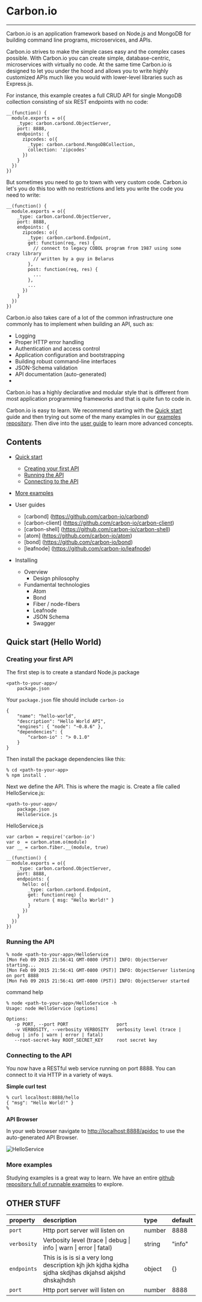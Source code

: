 Carbon.io
==========
***

Carbon.io is an application framework based on Node.js and MongoDB for building command line programs, microservices, and APIs.

Carbon.io strives to make the simple cases easy and the complex cases possible. With Carbon.io you can create simple, database-centric, microservices with virtually no code. At the same time Carbon.io is designed to let you under the hood and allows you to write highly customized APIs much like you would with lower-level libraries such as Express.js. 

For instance, this example creates a full CRUD API for single MongoDB collection consisting of six REST endpoints with no code: 
```node
__(function() {
  module.exports = o({
    _type: carbon.carbond.ObjectServer,
    port: 8888,
    endpoints: {
      zipcodes: o({
        _type: carbon.carbond.MongoDBCollection,
        collection: 'zipcodes'
      })
    }
  })
})
```

But sometimes you need to go to town with very custom code. Carbon.io let's you do this too with no restrictions and lets you write the code you need to write:

```node
__(function() {
  module.exports = o({
    _type: carbon.carbond.ObjectServer,
    port: 8888,
    endpoints: {
      zipcodes: o({
        _type: carbon.carbond.Endpoint,
        get: function(req, res) {
          // connect to legacy COBOL program from 1987 using some crazy library
          // written by a guy in Belarus 
        },
        post: function(req, res) {
          ...
        },
        ...
      })
    }
  })
})
```

Carbon.io also takes care of a lot of the common infrastructure one commonly has to implement when building an API, such as:

* Logging
* Proper HTTP error handling
* Authentication and access control
* Application configuration and bootstrapping
* Building robust command-line interfaces
* JSON-Schema validation
* API documentation (auto-generated)
* 

Carbon.io has a highly declarative and modular style that is different from most application programming frameworks and that is quite fun to code in. 

Carbon.io is easy to learn. We recommend starting with the [Quick start](doc/GettingStarted.md) guide and then trying out some of the many examples in our [examples repository](https://github.com/carbon-io/examples). Then dive into the [user guide]() to learn more advanced concepts.

Contents
-------

* [Quick start](doc/GettingStarted.md)
  * [Creating your first API](doc/GettingStarted.md#creating-the-api)
  * [Running the API](doc/GettingStarted.md#running-the-api)
  * [Connecting to the API](doc/GettingStarted.md#connecting-to-the-api)
* [More examples](https://github.com/carbon-io/examples)
* User guides
  * [carbond] (https://github.com/carbon-io/carbond)
  * [carbon-client] (https://github.com/carbon-io/carbon-client)
  * [carbon-shell] (https://github.com/carbon-io/carbon-shell)
  * [atom] (https://github.com/carbon-io/atom)
  * [bond] (https://github.com/carbon-io/bond)
  * [leafnode] (https://github.com/carbon-io/leafnode)



* Installing 
  * Overview
    * Design philosophy 
  * Fundamental technologies
    * Atom
    * Bond
    * Fiber / node-fibers
    * Leafnode 
    * JSON Schema
    * Swagger
 

Quick start (Hello World)
----------

### Creating your first API

The first step is to create a standard Node.js package

```
<path-to-your-app>/
    package.json
```

Your ```package.json``` file should include ```carbon-io```

```node
{
    "name": "hello-world",
    "description": "Hello World API",
    "engines": { "node": "~0.8.6" },
    "dependencies": {
        "carbon-io" : "> 0.1.0"
    }
}
```

Then install the package dependencies like this:

```console
% cd <path-to-your-app>
% npm install .
```

Next we define the API. This is where the magic is. Create a file called HelloService.js:

```
<path-to-your-app>/
    package.json
    HelloService.js
```

HelloService.js
```node
var carbon = require('carbon-io')
var o  = carbon.atom.o(module)
var __ = carbon.fiber.__(module, true)

__(function() {
  module.exports = o({
    _type: carbon.carbond.ObjectServer,
    port: 8888,
    endpoints: {
      hello: o({
        _type: carbon.carbond.Endpoint,
        get: function(req) {
          return { msg: "Hello World!" }
        }
      })
    }
  })
})
```

### Running the API

```console
% node <path-to-your-app>/HelloService
[Mon Feb 09 2015 21:56:41 GMT-0800 (PST)] INFO: ObjectServer starting...
[Mon Feb 09 2015 21:56:41 GMT-0800 (PST)] INFO: ObjectServer listening on port 8888
[Mon Feb 09 2015 21:56:41 GMT-0800 (PST)] INFO: ObjectServer started
```

command help
```console
% node <path-to-your-app>/HelloService -h
Usage: node HelloService [options]

Options:
   -p PORT, --port PORT                  port
   -v VERBOSITY, --verbosity VERBOSITY   verbosity level (trace | debug | info | warn | error | fatal)
   --root-secret-key ROOT_SECRET_KEY     root secret key
```
### Connecting to the API

You now have a RESTful web service running on port 8888. You can connect to it via HTTP in a variety of ways. 

**Simple curl test**

```console
% curl localhost:8888/hello
{ "msg": "Hello World!" }
%
```

**API Browser**

In your web browser navigate to [http://localhost:8888/apidoc](http://localhost:8888/apidoc) to use the auto-generated API Browser. 

![HelloService](doc/hello-service.png)

### More examples

Studying examples is a great way to learn. We have an entire [github repository full of runnable examples](https://github.com/carbon-io/examples) to explore. 


OTHER STUFF
--------
| property      | description     | type  | default |
| :------------ |:----------------| :-----| :-----  |
| ```port```    | Http port server will listen on | number | 8888 |
| ```verbosity```  | Verbosity level (trace \| debug \| info \| warn \| error \| fatal) | string | "info" |
| ```endpoints```  | This is is is si a very long description kjh jkh kjdha kjdha sjdha skdjhas dkjahsd akjshd dhskajhdsh | object | {} |
| ```port```          | Http port server will listen on | number | 8888 |
